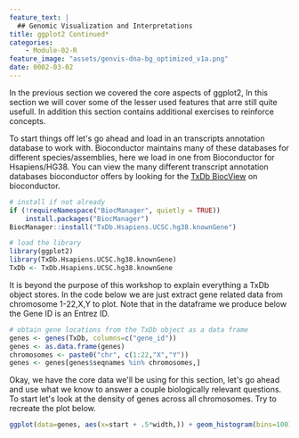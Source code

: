 ```yaml
---
feature_text: |
  ## Genomic Visualization and Interpretations
title: ggplot2 Continued*
categories:
    - Module-02-R
feature_image: "assets/genvis-dna-bg_optimized_v1a.png"
date: 0002-03-02
---
```


In the previous section we covered the core aspects of ggplot2, In this section we will cover some of the lesser used features that arre still quite usefull. In addition this section contains additional exercises to reinforce concepts.

To start things off let's go ahead and load in an transcripts annotation database to work with. Bioconductor maintains many of these databases for different species/assemblies, here we load in one from Bioconductor for Hsapiens/HG38. You can view the many different transcript annotation databases bioconductor offers by looking for the [TxDb BiocView](https://bioconductor.org/packages/release/BiocViews.html#___TxDb) on bioconductor.

```R
# install if not already
if (!requireNamespace("BiocManager", quietly = TRUE))
    install.packages("BiocManager")
BiocManager::install("TxDb.Hsapiens.UCSC.hg38.knownGene")

# load the library
library(ggplot2)
library(TxDb.Hsapiens.UCSC.hg38.knownGene)
TxDb <- TxDb.Hsapiens.UCSC.hg38.knownGene
```

It is beyond the purpose of this workshop to explain everything a TxDb object stores. In the code below we are just extract gene related data from chromosome 1-22,X,Y to plot. Note that in the dataframe we produce below the Gene ID is an Entrez ID.

```R
# obtain gene locations from the TxDb object as a data frame
genes <- genes(TxDb, columns=c("gene_id"))
genes <- as.data.frame(genes)
chromosomes <- paste0("chr", c(1:22,"X","Y"))
genes <- genes[genes$seqnames %in% chromosomes,]
```

Okay, we have the core data we'll be using for this section, let's go ahead and use what we know to answer a couple biologically relevant questions. To start let's look at the density of genes across all chromosomes. Try to recreate the plot below.

```R
ggplot(data=genes, aes(x=start + .5*width,)) + geom_histogram(bins=100) + geom_rug(data=genes[genes$strand == "-",], aes(x=start + .5*width), color="tomato3", sides="t", alpha=.1, length=unit(0.1, "npc")) + geom_rug(data=genes[genes$strand == "+",], aes(x=start + .5*width), color="darkorchid4", sides="b", alpha=.1, length=unit(0.1, "npc")) + facet_wrap(~seqnames, scales="free_x") + theme_bw()# + theme(axis.text.y = element_blank(), axis.ticks.y=element_blank(), axis.text.x=element_text(angle=45, hjust=1))
```
